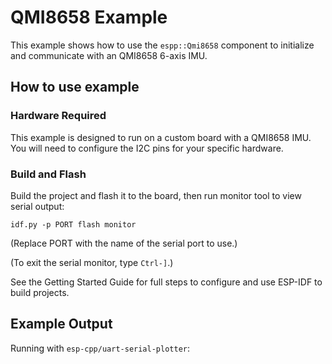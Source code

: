 # QMI8658 Example

This example shows how to use the `espp::Qmi8658` component to initialize and
communicate with an QMI8658 6-axis IMU.

## How to use example

### Hardware Required

This example is designed to run on a custom board with a QMI8658 IMU.
You will need to configure the I2C pins for your specific hardware.

### Build and Flash

Build the project and flash it to the board, then run monitor tool to view
serial output:

```
idf.py -p PORT flash monitor
```

(Replace PORT with the name of the serial port to use.)

(To exit the serial monitor, type ``Ctrl-]``.)

See the Getting Started Guide for full steps to configure and use ESP-IDF to build projects.

## Example Output


Running with `esp-cpp/uart-serial-plotter`:

